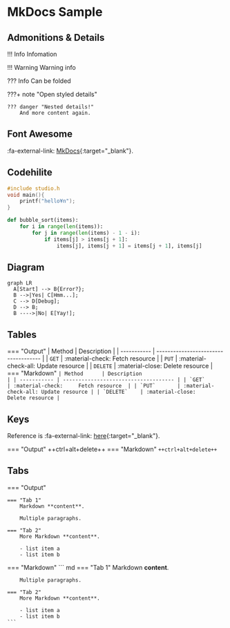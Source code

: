 # MkDocs Sample

## Admonitions & Details

!!! Info
    Infomation

!!! Warning
    Warning info

??? Info
    Can be folded

???+ note "Open styled details"

    ??? danger "Nested details!"
        And more content again.

## Font Awesome

:fa-external-link: [MkDocs](http://www.mkdocs.org/){:target="_blank"}.  

## Codehilite

``` C
#include studio.h
void main(){
    printf("hello¥n");
}
```

``` py title="bubble_sort.py"
def bubble_sort(items):
    for i in range(len(items)):
        for j in range(len(items) - 1 - i):
            if items[j] > items[j + 1]:
                items[j], items[j + 1] = items[j + 1], items[j]
```

## Diagram

``` mermaid
graph LR
  A[Start] --> B{Error?};
  B -->|Yes| C[Hmm...];
  C --> D[Debug];
  D --> B;
  B ---->|No| E[Yay!];
```

## Tables

=== "Output"
    | Method      | Description                          |
    | ----------- | ------------------------------------ |
    | `GET`       | :material-check:     Fetch resource  |
    | `PUT`       | :material-check-all: Update resource |
    | `DELETE`    | :material-close:     Delete resource |
=== "Markdown"
    ```
    | Method      | Description                          |
    | ----------- | ------------------------------------ |
    | `GET`       | :material-check:     Fetch resource  |
    | `PUT`       | :material-check-all: Update resource |
    | `DELETE`    | :material-close:     Delete resource |
    ```


## Keys
Reference is :fa-external-link: [here](https://facelessuser.github.io/pymdown-extensions/extensions/keys/){:target="_blank"}.  

=== "Output"
    ++ctrl+alt+delete++
=== "Markdown"
    ```
    ++ctrl+alt+delete++
    ```

## Tabs
=== "Output"

    === "Tab 1"
        Markdown **content**.

        Multiple paragraphs.

    === "Tab 2"
        More Markdown **content**.

        - list item a
        - list item b
=== "Markdown"
    ``` md
    === "Tab 1"
        Markdown **content**.

        Multiple paragraphs.

    === "Tab 2"
        More Markdown **content**.

        - list item a
        - list item b
    ```